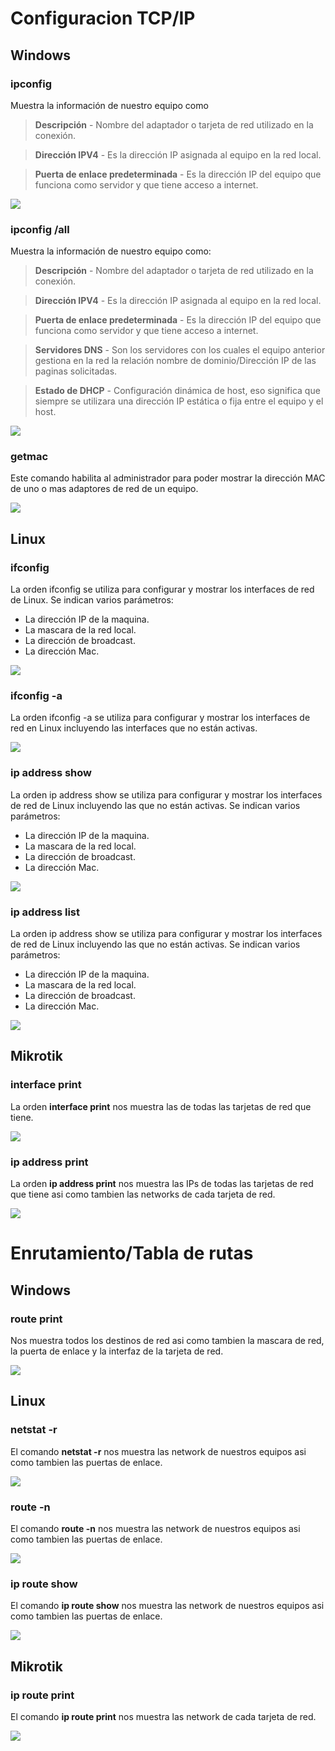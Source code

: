 # Configuracion TCP/IP

## Windows

### ipconfig

Muestra la información de nuestro equipo como
>**Descripción** - Nombre del adaptador o tarjeta de red utilizado en la conexión.

>**Dirección IPV4** - Es la dirección IP asignada al equipo en la red local.

>**Puerta de enlace predeterminada** - Es la dirección IP del equipo que funciona como servidor y que tiene acceso a internet.

![](../img/Captura1.PNG)

### ipconfig /all
Muestra la información de nuestro equipo como:
>**Descripción** - Nombre del adaptador o tarjeta de red utilizado en la conexión.

>**Dirección IPV4** - Es la dirección IP asignada al equipo en la red local.

>**Puerta de enlace predeterminada** - Es la dirección IP del equipo que funciona como servidor y que tiene acceso a internet.

>**Servidores DNS** - Son los servidores con los cuales el equipo anterior gestiona en la red la relación nombre de dominio/Dirección IP de las paginas solicitadas.

>**Estado de DHCP** - Configuración dinámica de host, eso significa que siempre se utilizara una dirección IP estática o fija entre el equipo y el host.

![](../img/Captura2.PNG)

### getmac
Este comando habilita al administrador para poder mostrar la dirección MAC de uno o mas adaptores de red de un equipo.

![](../img/Captura3.PNG)

## Linux
### ifconfig
La orden ifconfig se utiliza para configurar y mostrar los interfaces de red de Linux. Se indican varios parámetros:

* La dirección IP de la maquina.
* La mascara de la red local.
* La dirección de broadcast.
* La dirección Mac.

![](../img/Captura4.PNG)

### ifconfig -a
La orden ifconfig -a se utiliza para configurar y mostrar los interfaces de red en Linux incluyendo las interfaces que no están activas.

![](../img/Captura5.PNG)

### ip address show
La orden ip address show se utiliza para configurar y mostrar los interfaces de red de Linux incluyendo las que no están activas. Se indican varios parámetros:

* La dirección IP de la maquina.
* La mascara de la red local.
* La dirección de broadcast.
* La dirección Mac.

![](../img/Captura6.PNG)

### ip address list
La orden ip address show se utiliza para configurar y mostrar los interfaces de red de Linux incluyendo las que no están activas. Se indican varios parámetros:

* La dirección IP de la maquina.
* La mascara de la red local.
* La dirección de broadcast.
* La dirección Mac.

![](../img/Captura7.PNG)

## Mikrotik
### interface print
La orden **interface print** nos muestra las de todas las tarjetas de red que tiene.

![](../img/Captura8.PNG)

### ip address print
La orden **ip address print** nos muestra las IPs de todas las tarjetas de red que tiene asi como tambien las networks de cada tarjeta de red.

![](../img/Captura9.PNG)

# Enrutamiento/Tabla de rutas
## Windows
### route print
Nos muestra todos los destinos de red asi como tambien la mascara de red, la puerta de enlace y la interfaz de la tarjeta de red.

![](../img/Captura10.PNG)

## Linux
### netstat -r
El comando **netstat -r** nos muestra las network de nuestros equipos asi como tambien las puertas de enlace.

![](../img/Captura11.PNG)

### route -n
El comando **route -n** nos muestra las network de nuestros equipos asi como tambien las puertas de enlace.

![](../img/Captura12.PNG)

### ip route show
El comando **ip route show** nos muestra las network de nuestros equipos asi como tambien las puertas de enlace.

![](../img/Captura13.PNG)

## Mikrotik
### ip route print
El comando **ip route print** nos muestra las network de cada tarjeta de red.

![](../img/Captura14.PNG)
